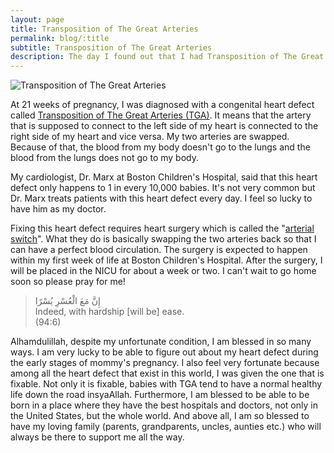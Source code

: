 ```yaml
---
layout: page
title: Transposition of The Great Arteries
permalink: blog/:title
subtitle: Transposition of The Great Arteries
description: The day I found out that I had Transposition of The Great Arteries (TGA).
---
```


<section>
  <div class="row">
    <span class="image fit">
      <img src="{{ "/assets/images/blog/transposition-of-the-great-arteries/tga.jpg" | absolute_url }}" alt="Transposition of The Great Arteries" />
    </span>
    <p>
      At 21 weeks of pregnancy, I was diagnosed with a congenital heart defect called <a href="http://www.stanfordchildrens.org/en/topic/default?id=transposition-of-the-great-arteries-tga-90-P01823" target="_blank">Transposition of The Great Arteries (TGA)</a>. It
      means that the artery that is supposed to connect to the left side of my heart is connected to the right side of
      my heart and vice versa. My two arteries are swapped. Because of that, the blood from my body doesn't go to the
      lungs and the blood from the lungs does not go to my body.
    </p>
    <p>
      My cardiologist, Dr. Marx at Boston Children's Hospital, said that this heart defect only happens to 1 in every 
      10,000 babies. It's not very common but Dr. Marx treats patients with this heart defect every day. I feel so lucky 
      to have him as my doctor.  
    </p>
    <p>
      Fixing this heart defect requires heart surgery which is called the "<a href="https://www.chw.org/medical-care/herma-heart/for-medical-professionals/pediatric-heart-surgery/arterial-switch-procedure" target="_blank">arterial switch</a>". What they do is basically
      swapping the two arteries back so that I can have a perfect blood circulation. The surgery is expected to happen
      within my first week of life at Boston Children's Hospital. After the surgery, I will be placed in the NICU for
      about a week or two. I can't wait to go home soon so please pray for me!
    </p>
    <blockquote>
      إِنَّ مَعَ الْعُسْرِ يُسْرًا
      <br>
      Indeed, with hardship [will be] ease.
      <br>
      (94:6)
    </blockquote>
    <p>
      Alhamdulillah, despite my unfortunate condition, I am blessed in so many ways. I am very lucky to be able to 
      figure out about my heart defect during the early stages of mommy's pregnancy. I also feel very fortunate because 
      among all the heart defect that exist in this world, I was given the one that is fixable. Not only it is fixable,
      babies with TGA tend to have a normal healthy life down the road insyaAllah. Furthermore, I am blessed to be able 
      to be born in a place where they have the best hospitals and doctors, not only in the United States, but the whole 
      world. And above all, I am so blessed to have my loving family (parents, grandparents, uncles, aunties etc.) who
      will always be there to support me all the way.
    </p>
  </div>
</section>
